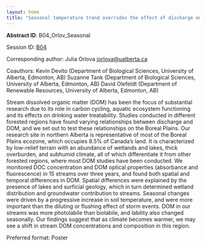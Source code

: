 ```yaml
---
layout: home
title: "Seasonal temperature trend overrides the effect of discharge on dissolved organic matter in Boreal Plains streams"
---
```



**Abstract ID**: B04_Orlov_Seasonal

Session ID: [B04](.)

Corresponding author: Julia Orlova <a href="mailto:jorlova@ualberta.ca">jorlova@ualberta.ca</a>

Coauthors: Kevin Devito (Department of Biological Sciences, University of Alberta, Edmonton, AB)
 Suzanne Tank (Department of Biological Sciences, University of Alberta, Edmonton, AB)
 David Olefeldt (Department of Renewable Resources, University of Alberta, Edmonton, AB) 

Stream dissolved organic matter (DOM) has been the focus of substantial research due to its role in carbon cycling, aquatic ecosystem functioning and its effects on drinking water treatability. Studies conducted in different forested regions have found varying relationships between discharge and DOM, and we set out to test these relationships on the Boreal Plains. Our research site in northern Alberta is representative of most of the Boreal Plains ecozone, which occupies 8.5% of Canada’s land. It is characterized by low-relief terrain with an abundance of wetlands and lakes, thick overburden, and subhumid climate, all of which differentiate it from other forested regions, where most DOM studies have been conducted. We monitored DOC concentration and DOM optical properties (absorbance and fluorescence) in 15 streams over three years, and found both spatial and temporal differences in DOM. Spatial differences were explained by the presence of lakes and surficial geology, which in turn determined wetland distribution and groundwater contribution to streams. Seasonal changes were driven by a progressive increase in soil temperature, and were more important than the diluting or flushing effect of storm events. DOM in our streams was more photolabile than biolabile, and lability also changed seasonally. Our findings suggest that as climate becomes warmer, we may see a shift in stream DOM concentrations and composition in this region.

Preferred format: Poster
